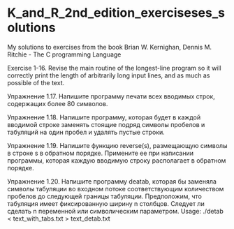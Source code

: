 # K_and_R_2nd_edition_exerciseses_solutions
My solutions to exercises from the book Brian W. Kernighan, Dennis M. Ritchie - The C programming Language

Exercise 1-16. Revise the main routine of the longest-line program so it will correctly print the length of arbitrarily long input lines, and as much as possible of the text.

Упражнение 1.17. Напишите программу печати всех вводимых строк, содержащих более 80 символов.

Упражнение 1.18. Напишите программу, которая будет в каждой вводимой строке заменять стоящие подряд символы пробелов и табуляций на один пробел и удалять пустые строки.

Упражнение 1.19. Напишите функцию reverse(s), размещающую символы в строке s в обратном порядке. Примените ее при написании программы, которая каждую вводимую строку располагает в обратном порядке.

Упражнение 1.20. Напишите программу deatab, которая бы заменяла символы табуляции во входном потоке соответствующим количеством пробелов до следующей границы табуляции. Предположим, что табуляция имеет фиксированную ширину n столбцов. Следует ли сделать n переменной или символическим параметром.
Usage: ./detab < text_with_tabs.txt > text_detab.txt
